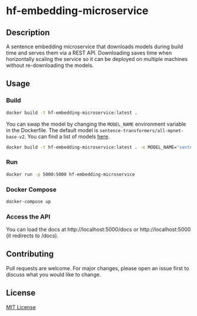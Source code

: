 # hf-embedding-microservice

## Description
A sentence embedding microservice that downloads models during build time and serves them via a REST API. Downloading saves time when horizontally scaling the service so it can be deployed on multiple machines without re-downloading the models.



## Usage
### Build
```bash
docker build -t hf-embedding-microservice:latest . 
```

You can swap the model by changing the `MODEL_NAME` environment variable in the Dockerfile. The default model is `sentence-transformers/all-mpnet-base-v2`. You can find a list of models [here](https://huggingface.co/sentence-transformers).

```bash
docker build -t hf-embedding-microservice:latest . -e MODEL_NAME="sentence-transformers/paraphrase-MiniLM-L6-v2"
```

### Run
```bash
docker run -p 5000:5000 hf-embedding-microservice
```

### Docker Compose
```bash
docker-compose up
```

### Access the API
You can load the docs at http://localhost:5000/docs or http://localhost:5000 (it redirects to /docs).

## Contributing
Pull requests are welcome. For major changes, please open an issue first to discuss what you would like to change.

## License
[MIT License](https://choosealicense.com/licenses/mit/)